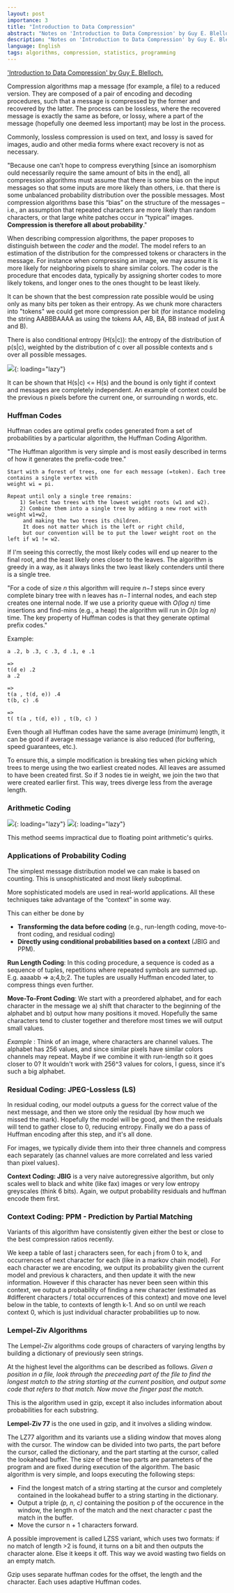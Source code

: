 ```yaml
---
layout: post
importance: 3
title: "Introduction to Data Compression"
abstract: "Notes on 'Introduction to Data Compression' by Guy E. Blelloch, Computer Science Department, Carnegie Mellon University. Currently a work in progress."
description: "Notes on 'Introduction to Data Compression' by Guy E. Blelloch, Computer Science Department, Carnegie Mellon University. Currently a work in progress."
language: English
tags: algorithms, compression, statistics, programming
---
```



['Introduction to Data Compression' by Guy E. Blelloch.](https://www.cs.cmu.edu/~guyb/realworld/compression.pdf)

Compression algorithms map a message (for example, a file) to a reduced version. They are composed of a pair of encoding and decoding procedures, such that a message is compressed by the former and recovered by the latter. The process can be lossless, where the recovered message is exactly the same as before, or lossy, where a part of the message (hopefully one deemed less important) may be lost in the process.

Commonly, lossless compression is used on text, and lossy is saved for images, audio and other media forms where exact recovery is not as necessary.

"Because one can’t hope to compress everything \[since an isomorphism ould necessarily require the same amount of bits in the end], all compression algorithms must assume that
there is some bias on the input messages so that some inputs are more likely than others, i.e. that
there is some unbalanced probability distribution over the possible messages. Most compression
algorithms base this “bias” on the structure of the messages – i.e., an assumption that repeated
characters are more likely than random characters, or that large white patches occur in “typical”
images. **Compression is therefore all about probability**."

When describing compression algorithms, the paper proposes to distinguish between the *coder* and the *model*. The model refers to an estimation of the distribution for the compressed tokens or characters in the message. For instance when compressing an image, we may assume it is more likely for neighboring pixels to share similar colors. The coder is the procedure that encodes data, typically by assigning shorter codes to more likely tokens, and longer ones to the ones thought to be least likely.

It can be shown that the best compression rate possible would be using only as many bits per token as their entropy. As we chunk more characters into "tokens" we could get more compression per bit (for instance modeling the string AABBBAAAA as using the tokens AA, AB, BA, BB instead of just A and B).

There is also conditional entropy (H(s\|c)): the entropy of the distribution of p(s\|c), weighted by the distribution of c over all possible contexts and s over all possible messages.

![](image/compression1.png){: loading="lazy"}

It can be shown that H(s\|c) <= H(s) and the bound is only tight if context and messages are completely independent. An example of context could be the previous n pixels before the current one, or surrounding n words, etc. 

### Huffman Codes

Huffman codes are optimal prefix codes generated from a set of probabilities by a particular algorithm, the Huffman Coding Algorithm. 

"The Huffman algorithm is very simple and is most easily described in terms of how it generates
the prefix-code tree."

```
Start with a forest of trees, one for each message (=token). Each tree contains a single vertex with
weight wi = pi.

Repeat until only a single tree remains:
	1) Select two trees with the lowest weight roots (w1 and w2). 
	2) Combine them into a single tree by adding a new root with weight w1+w2,
	 and making the two trees its children. 
	 It does not matter which is the left or right child, 
	 but our convention will be to put the lower weight root on the left if w1 != w2.

```

If I'm seeing this correctly, the most likely codes will end up nearer to the final root, and the least likely ones closer to the leaves. The algorithm is greedy in a way, as it always links the two least likely contenders until there is a single tree.

"For a code of size *n* this algorithm will require *n−1* steps since every complete binary tree with
n leaves has *n−1* internal nodes, and each step creates one internal node. If we use a priority queue
with *O(log n)* time insertions and find-mins (e.g., a heap) the algorithm will run in *O(n log n)* time.
The key property of Huffman codes is that they generate optimal prefix codes."

Example: 

```
a .2, b .3, c .3, d .1, e .1

=>
t(d e) .2
a .2

=>
t(a , t(d, e)) .4
t(b, c) .6

=>
t( t(a , t(d, e)) , t(b, c) )
```

Even though all Huffman codes have the same average (minimum) length, it can be good if average message variance is also reduced (for buffering, speed guarantees, etc.). 

To ensure this, a simple modification is breaking ties when picking which trees to merge using the two earliest created nodes. All leaves are assumed to have been created first. So if 3 nodes tie in weight, we join the two that were created earlier first. This way, trees diverge less from the average length.

### Arithmetic Coding

![](image/compression2.png){: loading="lazy"}
![](image/compression3.png){: loading="lazy"}


This method seems impractical due to floating point arithmetic's quirks.

### Applications of Probability Coding

The simplest message distribution model we can make is based on counting. This is unsophisticated and most likely suboptimal.

More sophisticated models are used in real-world applications. All these techniques take advantage of the “context” in some way.

This can either be done by
- **Transforming the data before coding** (e.g., run-length coding, move-to-front coding, and residual coding)
- **Directly using conditional probabilities based on a context** (JBIG and PPM).

**Run Length Coding**: In this coding procedure, a sequence is coded as a sequence of tuples, repetitions where repeated symbols are summed up. E.g. aaaabb => a;4,b;2. The tuples are usually Huffman encoded later, to compress things even further.

**Move-To-Front Coding**: We start with a preordered alphabet, and for each character in the message we a) shift that character to the beginning of the alphabet and b) output how many positions it moved. Hopefully the same characters tend to cluster together and therefore most times we will output small values.

*Example* : Think of an image, where characters are channel values. The alphabet has 256 values, and since similar pixels have similar colors channels may repeat. Maybe if we combine it with run-length so it goes closer to 0? It wouldn't work with 256\^3 values for colors, I guess, since it's such a big alphabet.

### Residual Coding: JPEG-Lossless (LS)

In residual coding, our model outputs a guess for the correct value of the next message, and then we store only the residual (by how much we missed the mark). Hopefully the model will be good, and then the residuals will tend to gather close to 0, reducing entropy. Finally we do a pass of Huffman encoding after this step, and it's all done.

For images, we typically divide them into their three channels and compress each separately (as channel values are more correlated and less varied than pixel values).

**Context Coding: JBIG** is a very naive autoregressive algorithm, but only scales well to black and white (like fax) images or very low entropy greyscales (think 6 bits). Again, we output probability residuals and huffman encode them first.

### Context Coding: PPM - Prediction by Partial Matching

Variants of this algorithm have consistently given either the best or close to the best compression ratios recently.

We keep a table of last j characters seen, for each j from 0 to k, and occurrences of next character for each (like in a markov chain model). For each character we are encoding, we output its probability given the current model and previous k characters, and then update it with the new information. However if this character has never been seen within this context, we output a probability of finding a new character (estimated as #different characters / total occurrences of this context) and move one level below in the table, to contexts of length k-1. And so on until we reach context 0, which is just individual character probabilities up to now.

### Lempel-Ziv Algorithms

The Lempel-Ziv algorithms code groups of characters of varying lengths by building a dictionary of previously seen strings.

At the highest level the algorithms can be described as follows. *Given a position in a file,
look through the preceeding part of the file to find the longest match to the string starting at the
current position, and output some code that refers to that match. Now move the finger past the
match.*

This is the algorithm used in gzip, except it also includes information about probabilities for each substring.

**Lempel-Ziv 77** is the one used in gzip, and it involves a sliding window.

The LZ77 algorithm and its variants use a sliding window that moves along with the cursor. The
window can be divided into two parts, the part before the cursor, called the dictionary, and the part
starting at the cursor, called the lookahead buffer. The size of these two parts are parameters of the
program and are fixed during execution of the algorithm. The basic algorithm is very simple, and
loops executing the following steps:

- Find the longest match of a string starting at the cursor and completely contained in the lookahead buffer to a string starting in the dictionary.
- Output a triple *(p, n, c)* containing the position p of the occurence in the window, the length
n of the match and the next character *c* past the match in the buffer.
- Move the cursor n + 1 characters forward.

A possible improvement is called LZSS variant, which uses two formats: if no match of length >2 is found, it turns on a bit and then outputs the character alone. Else it keeps it off. This way we avoid wasting two fields on an empty match.

Gzip uses separate huffman codes for the offset, the length and the character. Each uses adaptive Huffman codes.














